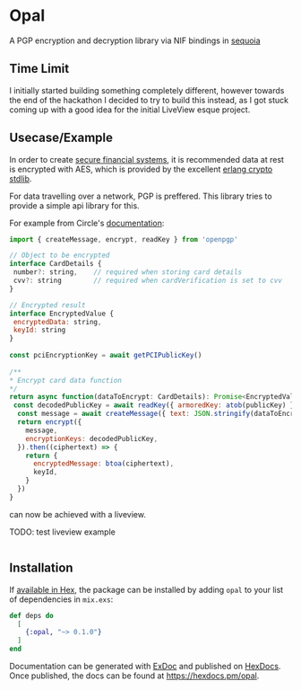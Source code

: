 # Opal

A PGP encryption and decryption library via NIF bindings in [sequoia](https://crates.io/crates/sequoia-openpgp)

## Time Limit

I initially started building something completely different, however towards the end of the hackathon I decided to try to
build this instead, as I got stuck coming up with a good idea for the initial LiveView esque project.

## Usecase/Example

In order to create [secure financial systems]((https://www.precisely.com/blog/data-security/pci-compliance-standards-pci-dss)),
it is recommended data at rest is encrypted with AES, which is provided by the excellent
 [erlang crypto stdlib](https://www.erlang.org/doc/man/crypto.html#crypto_one_time_aead-6).

For data travelling over a network, PGP is preffered. This library tries to provide a simple api library for this.

For example from Circle's [documentation](https://developers.circle.com/docs/accept-card-payments-online):

```javascript
import { createMessage, encrypt, readKey } from 'openpgp'

// Object to be encrypted
interface CardDetails {
 number?: string,    // required when storing card details
 cvv?: string        // required when cardVerification is set to cvv
}

// Encrypted result
interface EncryptedValue {
 encryptedData: string,
 keyId: string
}
 
const pciEncryptionKey = await getPCIPublicKey()
 
/**
* Encrypt card data function
*/
return async function(dataToEncrypt: CardDetails): Promise<EncryptedValue> {
 const decodedPublicKey = await readKey({ armoredKey: atob(publicKey) })
  const message = await createMessage({ text: JSON.stringify(dataToEncrypt) })
  return encrypt({
    message,
    encryptionKeys: decodedPublicKey,
  }).then((ciphertext) => {
    return {
      encryptedMessage: btoa(ciphertext),
      keyId,
    }
  })
}
```

can now be achieved with a liveview.

TODO: test liveview example

```elixir

```

## Installation

If [available in Hex](https://hex.pm/docs/publish), the package can be installed
by adding `opal` to your list of dependencies in `mix.exs`:

```elixir
def deps do
  [
    {:opal, "~> 0.1.0"}
  ]
end
```

Documentation can be generated with [ExDoc](https://github.com/elixir-lang/ex_doc)
and published on [HexDocs](https://hexdocs.pm). Once published, the docs can
be found at <https://hexdocs.pm/opal>.
